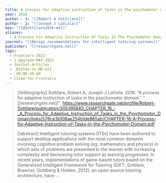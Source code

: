 ```yaml
---
title: A process for adaptive instruction of tasks in the psychomotor domain
year: 2016
author - 1: "[[Robert A Sottilare]]"
author - 2: "[[Joseph J LaViola]]"
key: "[[@Sottilare2016-md]]"
aliases:
  - A Process For Adaptive Instruction Of Tasks In The Psychomotor Domain
journal: "[[Design recommendations for intelligent tutoring systems]]"
publisher: "[[researchgate.net]]"
tags:
  - Frontiers-2022
  - 2_Upgrade-MAY-2023
  - Journal-Articles
  - _BibTex-to-MD-Git
  - _XR-MR-VR-AR
  - Cited-for-Frontiers
---
```


> [!bibliography]
> Sottilare, Robert A, Joseph J LaViola. 2016. “A process for adaptive instruction of tasks in the psychomotor domain.” "[[researchgate.net]]". https://www.researchgate.net/profile/Robert-Sottilare/publication/305395683_CHAPTER_16_-_A_Process_for_Adaptive_Instruction_of_Tasks_in_the_Psychomotor_Domain/links/578ce3b108ae254b1de865ab/CHAPTER-16-A-Process-for-Adaptive-Instruction-of-Tasks-in-the-Psychomotor-Domain.pdf

> [!abstract]
> Intelligent tutoring systems (ITSs) have been authored to support desktop applications with the most common domains involving cognitive problem solving (eg, mathematics and physics) in which sets of problems are presented to the learner with increasing complexity and decreasing tutor support as learning progresses. In recent years, implementations of game-based tutors based on the Generalized Intelligent Framework for Tutoring (GIFT; Sottilare, Brawner, Goldberg & Holden, 2012), an open-source tutoring architecture, have …